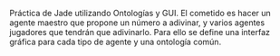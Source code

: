 Práctica de Jade utilizando Ontologías y GUI. El cometido es hacer un agente maestro que propone un número a adivinar, y varios agentes jugadores que tendrán que adivinarlo.
Para ello se define una interfaz gráfica para cada tipo de agente y una ontología común.